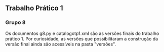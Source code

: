 ## Trabalho Prático 1
### Grupo 8

Os documentos g8.py e catalogotp1.xml são as versões finais do trabalho prático 1.
Por curiosidade, as versões que possibilitaram a construção da versão final ainda são acessíveis na pasta "versões".
